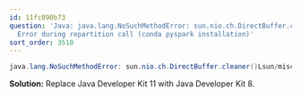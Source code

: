 ```yaml
---
id: 11fc890b73
question: 'Java: java.lang.NoSuchMethodError: sun.nio.ch.DirectBuffer.cleaner()Lsun/misc/Cleaner
  Error during repartition call (conda pyspark installation)'
sort_order: 3510
---
```


```java
java.lang.NoSuchMethodError: sun.nio.ch.DirectBuffer.cleaner()Lsun/misc/Cleaner;
```

**Solution:** Replace Java Developer Kit 11 with Java Developer Kit 8.